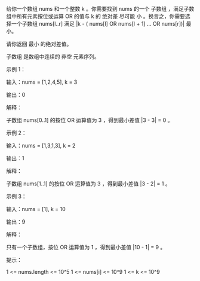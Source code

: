 给你一个数组 nums 和一个整数 k 。你需要找到 nums 的一个
子数组
，满足子数组中所有元素按位或运算 OR 的值与 k 的 绝对差 尽可能 小 。换言之，你需要选择一个子数组 nums[l..r] 满足 |k - (
nums[l] OR nums[l + 1] ... OR nums[r])| 最小。

请你返回 最小 的绝对差值。

子数组 是数组中连续的 非空 元素序列。

示例 1：

输入：nums = [1,2,4,5], k = 3

输出：0

解释：

子数组 nums[0..1] 的按位 OR 运算值为 3 ，得到最小差值 |3 - 3| = 0 。

示例 2：

输入：nums = [1,3,1,3], k = 2

输出：1

解释：

子数组 nums[1..1] 的按位 OR 运算值为 3 ，得到最小差值 |3 - 2| = 1 。

示例 3：

输入：nums = [1], k = 10

输出：9

解释：

只有一个子数组，按位 OR 运算值为 1 ，得到最小差值 |10 - 1| = 9 。

提示：

1 <= nums.length <= 10^5
1 <= nums[i] <= 10^9
1 <= k <= 10^9